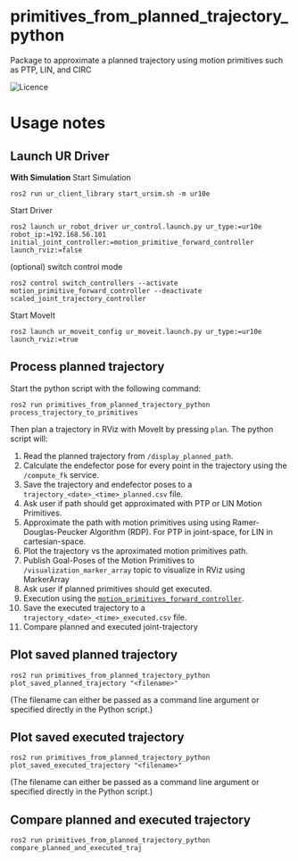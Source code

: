primitives_from_planned_trajectory_python
==========================================

Package to approximate a planned trajectory using motion primitives such as PTP, LIN, and CIRC

![Licence](https://img.shields.io/badge/License-Apache-2.0-blue.svg)


# Usage notes
## Launch UR Driver
**With Simulation**
Start Simulation
```
ros2 run ur_client_library start_ursim.sh -m ur10e
```
Start Driver
```
ros2 launch ur_robot_driver ur_control.launch.py ur_type:=ur10e robot_ip:=192.168.56.101 initial_joint_controller:=motion_primitive_forward_controller launch_rviz:=false
```
(optional) switch control mode
```
ros2 control switch_controllers --activate motion_primitive_forward_controller --deactivate scaled_joint_trajectory_controller
```
Start MoveIt
```
ros2 launch ur_moveit_config ur_moveit.launch.py ur_type:=ur10e launch_rviz:=true
```

## Process planned trajectory
Start the python script with the following command:
```
ros2 run primitives_from_planned_trajectory_python process_trajectory_to_primitives
```
Then plan a trajectory in RViz with MoveIt by pressing `plan`. The python script will:
1. Read the planned trajectory from `/display_planned_path`.
2. Calculate the endefector pose for every point in the trajectory using the `/compute_fk` service.
3. Save the trajectory and endefector poses to a `trajectory_<date>_<time>_planned.csv` file.
4. Ask user if path should get approximated with PTP or LIN Motion Primitives.
5. Approximate the path with motion primitives using using Ramer-Douglas-Peucker Algorithm (RDP). For PTP in joint-space, for LIN in cartesian-space.
6. Plot the trajectory vs the aproximated motion primitives path.
7. Publish Goal-Poses of the Motion Primitives to `/visualization_marker_array` topic to visualize in RViz using MarkerArray
8. Ask user if planned primitives should get executed.
9. Execution using the [`motion_primitives_forward_controller`](https://github.com/b-robotized-forks/ros2_controllers/tree/motion_primitive_forward_controller/motion_primitives_forward_controller).
10. Save the executed trajectory to a `trajectory_<date>_<time>_executed.csv` file.
11. Compare planned and executed joint-trajectory


## Plot saved planned trajectory
```
ros2 run primitives_from_planned_trajectory_python plot_saved_planned_trajectory "<filename>"
```
(The filename can either be passed as a command line argument or specified directly in the Python script.)

## Plot saved executed trajectory
```
ros2 run primitives_from_planned_trajectory_python plot_saved_executed_trajectory "<filename>"
```
(The filename can either be passed as a command line argument or specified directly in the Python script.)

## Compare planned and executed trajectory
```
ros2 run primitives_from_planned_trajectory_python compare_planned_and_executed_traj
```